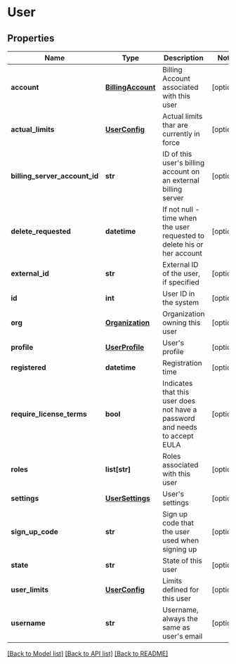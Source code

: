 # User

## Properties
Name | Type | Description | Notes
------------ | ------------- | ------------- | -------------
**account** | [**BillingAccount**](BillingAccount.md) | Billing Account associated with this user | [optional] 
**actual_limits** | [**UserConfig**](UserConfig.md) | Actual limits thar are currently in force | [optional] 
**billing_server_account_id** | **str** | ID of this user&#39;s billing account on an external billing server | [optional] 
**delete_requested** | **datetime** | If not null - time when the user requested to delete his or her account | [optional] 
**external_id** | **str** | External ID of the user, if specified | [optional] 
**id** | **int** | User ID in the system | [optional] 
**org** | [**Organization**](Organization.md) | Organization owning this user | [optional] 
**profile** | [**UserProfile**](UserProfile.md) | User&#39;s profile | [optional] 
**registered** | **datetime** | Registration time | [optional] 
**require_license_terms** | **bool** | Indicates that this user does not have a password and needs to accept EULA | [optional] 
**roles** | **list[str]** | Roles associated with this user | [optional] 
**settings** | [**UserSettings**](UserSettings.md) | User&#39;s settings | [optional] 
**sign_up_code** | **str** | Sign up code that the user used when signing up | [optional] 
**state** | **str** | State of this user | [optional] 
**user_limits** | [**UserConfig**](UserConfig.md) | Limits defined for this user | [optional] 
**username** | **str** | Username, always the same as user&#39;s email | [optional] 

[[Back to Model list]](../README.md#documentation-for-models) [[Back to API list]](../README.md#documentation-for-api-endpoints) [[Back to README]](../README.md)


